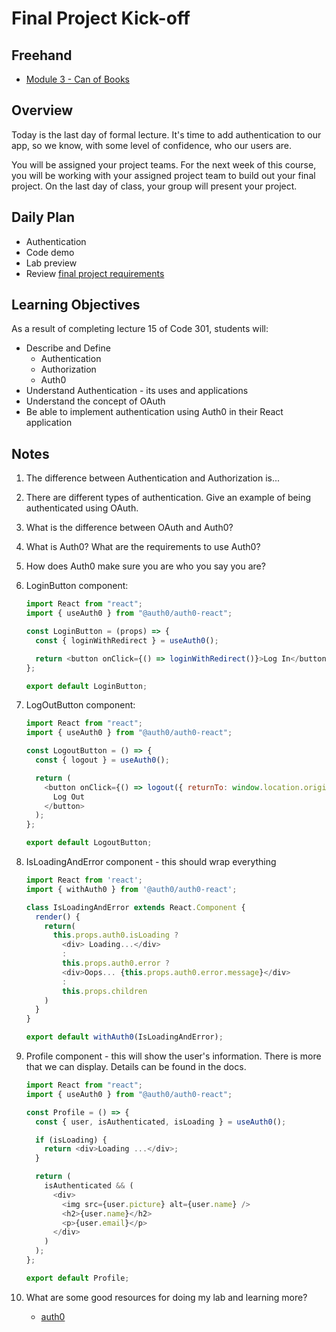 # Final Project Kick-off

## Freehand

- [Module 3 - Can of Books](https://ryangallaway792749.invisionapp.com/freehand/301d82----CanOfBooks---Module-Three-IPg8iMM5q?dsid_h=1eaed603b8b7a44a3f8fefe70d4700a1919ead9e50a550a5c2999406da2cb6ba&uid_h=cbbb57444f578b18334d6da7da4326ffef2a73ddf9d3e7cb64238df31b3b81d0)

## Overview

Today is the last day of formal lecture. It's time to add authentication to our app, so we know, with some level of confidence, who our users are.

You will be assigned your project teams. For the next week of this course, you will be working with your assigned project team to build out your final project. On the last day of class, your group will present your project.

## Daily Plan

- Authentication
- Code demo
- Lab preview
- Review [final project requirements](./project-guidelines.md)

## Learning Objectives

As a result of completing lecture 15 of Code 301, students will:

- Describe and Define
  - Authentication
  - Authorization
  - Auth0
- Understand Authentication - its uses and applications
- Understand the concept of OAuth
- Be able to implement authentication using Auth0 in their React application

## Notes

1. The difference between Authentication and Authorization is...
1. There are different types of authentication. Give an example of being authenticated using OAuth.
1. What is the difference between OAuth and Auth0?
1. What is Auth0? What are the requirements to use Auth0?
1. How does Auth0 make sure you are who you say you are?
1. LoginButton component:

   ```javaScript
   import React from "react";
   import { useAuth0 } from "@auth0/auth0-react";

   const LoginButton = (props) => {
     const { loginWithRedirect } = useAuth0();

     return <button onClick={() => loginWithRedirect()}>Log In</button>;
   };

   export default LoginButton;
   ```

1. LogOutButton component:

   ```javaScript
   import React from "react";
   import { useAuth0 } from "@auth0/auth0-react";

   const LogoutButton = () => {
     const { logout } = useAuth0();

     return (
       <button onClick={() => logout({ returnTo: window.location.origin })}>
         Log Out
       </button>
     );
   };

   export default LogoutButton;
   ```

1. IsLoadingAndError component - this should wrap everything

   ```javaScript
   import React from 'react';
   import { withAuth0 } from '@auth0/auth0-react';

   class IsLoadingAndError extends React.Component {
     render() {
       return(
         this.props.auth0.isLoading ?
           <div> Loading...</div>
           :
           this.props.auth0.error ?
           <div>Oops... {this.props.auth0.error.message}</div>
           :
           this.props.children
       )
     }
   }

   export default withAuth0(IsLoadingAndError);
   ```

1. Profile component - this will show the user's information. There is more that we can display. Details can be found in the docs.

   ```javaScript
   import React from "react";
   import { useAuth0 } from "@auth0/auth0-react";

   const Profile = () => {
     const { user, isAuthenticated, isLoading } = useAuth0();

     if (isLoading) {
       return <div>Loading ...</div>;
     }

     return (
       isAuthenticated && (
         <div>
           <img src={user.picture} alt={user.name} />
           <h2>{user.name}</h2>
           <p>{user.email}</p>
         </div>
       )
     );
   };

   export default Profile;

   ```

1. What are some good resources for doing my lab and learning more?

   - [auth0](https://auth0.com/docs/libraries/auth0-react)
